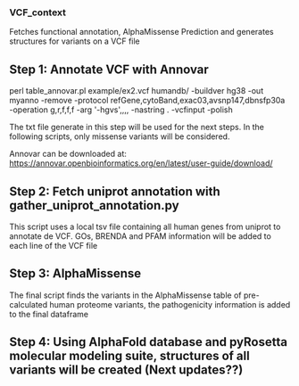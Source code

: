 ### VCF_context
Fetches functional annotation, AlphaMissense Prediction and generates structures for variants on a VCF file

## Step 1: Annotate VCF with Annovar
perl table_annovar.pl example/ex2.vcf humandb/ -buildver hg38 -out myanno -remove -protocol refGene,cytoBand,exac03,avsnp147,dbnsfp30a -operation g,r,f,f,f -arg '-hgvs',,,, -nastring . -vcfinput -polish

The txt file generate in this step will be used for the next steps. In the following scripts, only missense variants will be considered.

Annovar can be downloaded at: https://annovar.openbioinformatics.org/en/latest/user-guide/download/


## Step 2: Fetch uniprot annotation with gather_uniprot_annotation.py
This script uses a local tsv file containing all human genes from uniprot to annotate de VCF. GOs, BRENDA and PFAM information will be added to each line of the VCF file

## Step 3: AlphaMissense
The final script finds the variants in the AlphaMissense table of pre-calculated human proteome variants, the pathogenicity information is added to the final dataframe

## Step 4: Using AlphaFold database and pyRosetta molecular modeling suite, structures of all variants will be created (Next updates??)
